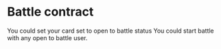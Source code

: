 # Battle contract
You could set your card set to open to battle status
You could start battle with any open to battle user.